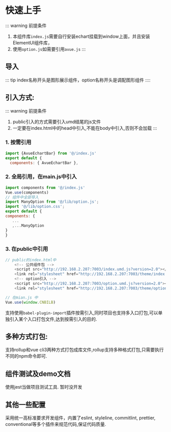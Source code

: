 # 快速上手

::: warning 前提条件
1. 本组件库`index.js`需要自行安装echart挂载到window上面，并且安装ElementUI组件库，
2. 使用`option.js`如需要引用`avue.js`
:::

## 导入
::: tip
index名称开头是图形展示组件，option名称开头是调配图形组件
::::

## 引入方式:
::: warning 前提条件
 1. public引入的方式需要引入umd结尾的js文件
 2. 一定要在index.html中的head中引入,不能在body中引入,否则不会加载
:::
### 1. 按需引用
```js
import {AvueEchartBar} from '@/index.js'
export default {
  components: { AvueEchartBar },
```
### 2. 全局引用，在main.js中引入
```js
import components from '@/index.js'
Vue.use(components)
// 组件中全部导入
import ManyOption from '@/lib/option.js';
import '@/lib/option.css';
export default {
components: { 
   ...
   ,...ManyOption
}
}
```

### 3. 在public中引用
```js
// public的index.html中
    <!-- 公共组件包 -->
    <script src="http://192.168.2.207:7003/index.umd.js?version=2.0"></script>
    <link rel="stylesheet" href="http://192.168.2.207:7003/theme/index.css">
    <!-- option引入 -->
    <script src="http://192.168.2.207:7003/option.umd.js?version=2.0"></script>
    <link rel="stylesheet" href="http://192.168.2.207:7003/theme/option.css">
```
```js
// 在mian.js 中
Vue.use(window.CNBILB)
```

支持使用`babel-plugin-import`插件按需引入,同时项目也支持多入口打包,可以单独引入某个入口打包文件,达到按需引入的目的.  

## 多种方式打包: 

支持rollup和vue cli3两种方式打包成库文件,rollup支持多种格式打包,只需要执行不同的npm命令即可.  

## 组件测试及demo文档
使用jest当做项目测试工具. 暂时没开发 

## 其他一些配置
采用统一高标准要求开发组件，内置了eslint, styleline, commitlint, prettier, conventional等多个插件来规范代码,保证代码质量.  
